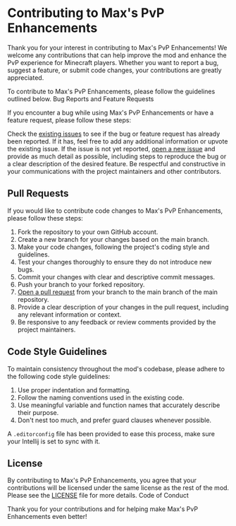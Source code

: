 # Contributing to Max's PvP Enhancements

Thank you for your interest in contributing to Max's PvP Enhancements! We welcome any contributions that can help
improve the mod and enhance the PvP experience for Minecraft players. Whether you want to report a bug, suggest a
feature, or submit code changes, your contributions are greatly appreciated.

To contribute to Max's PvP Enhancements, please follow the guidelines outlined below.
Bug Reports and Feature Requests

If you encounter a bug while using Max's PvP Enhancements or have a feature request, please follow these steps:

Check the [existing issues](https://github.com/minMaximilian/maxs-pvp-enhancements/issues) to see if the bug or feature
request has already been reported. If it has, feel free to add any additional information or upvote the existing issue.
If the issue is not yet reported, [open a new issue](https://github.com/minMaximilian/maxs-pvp-enhancements/issues/new)
and provide as much detail as possible, including steps to reproduce the bug or a clear description of the desired
feature. Be respectful and constructive in your communications with the project maintainers and other contributors.

## Pull Requests

If you would like to contribute code changes to Max's PvP Enhancements, please follow these steps:

1. Fork the repository to your own GitHub account.
2. Create a new branch for your changes based on the main branch.
3. Make your code changes, following the project's coding style and guidelines.
4. Test your changes thoroughly to ensure they do not introduce new bugs.
5. Commit your changes with clear and descriptive commit messages.
6. Push your branch to your forked repository.
7. [Open a pull request](https://github.com/minMaximilian/maxs-pvp-enhancements/compare) from your branch to the main
   branch of the main
   repository.
8. Provide a clear description of your changes in the pull request, including any relevant information or context.
9. Be responsive to any feedback or review comments provided by the project maintainers.

## Code Style Guidelines

To maintain consistency throughout the mod's codebase, please adhere to the following code style guidelines:

1. Use proper indentation and formatting.
2. Follow the naming conventions used in the existing code.
3. Use meaningful variable and function names that accurately describe their purpose.
4. Don't nest too much, and prefer guard clauses whenever possible.

A `.editorconfig` file has been provided to ease this process, make sure your Intellij is set to sync with it.

## License

By contributing to Max's PvP Enhancements, you agree that your contributions will be licensed under the same license as
the rest of the mod. Please see
the [LICENSE](https://github.com/minMaximilian/maxs-pvp-enhancements/blob/master/LICENSE) file for more details.
Code of Conduct

Thank you for your contributions and for helping make Max's PvP Enhancements even better!
